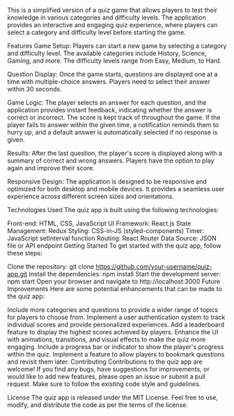 This is a simplified version of a quiz game that allows players to test their knowledge in various categories and difficulty levels. The application provides an interactive and engaging quiz experience, where players can select a category and difficulty level before starting the game.

Features
Game Setup: Players can start a new game by selecting a category and difficulty level. The available categories include History, Science, Gaming, and more. The difficulty levels range from Easy, Medium, to Hard.

Question Display: Once the game starts, questions are displayed one at a time with multiple-choice answers. Players need to select their answer within 30 seconds.

Game Logic: The player selects an answer for each question, and the application provides instant feedback, indicating whether the answer is correct or incorrect. The score is kept track of throughout the game. If the player fails to answer within the given time, a notification reminds them to hurry up, and a default answer is automatically selected if no response is given.

Results: After the last question, the player's score is displayed along with a summary of correct and wrong answers. Players have the option to play again and improve their score.

Responsive Design: The application is designed to be responsive and optimized for both desktop and mobile devices. It provides a seamless user experience across different screen sizes and orientations.

Technologies Used
The quiz app is built using the following technologies:

Front-end: HTML, CSS, JavaScript
UI Framework: React.js
State Management: Redux
Styling: CSS-in-JS (styled-components)
Timer: JavaScript setInterval function
Routing: React Router
Data Source: JSON file or API endpoint
Getting Started
To get started with the quiz app, follow these steps:

Clone the repository: git clone https://github.com/your-username/quiz-app.git
Install the dependencies: npm install
Start the development server: npm start
Open your browser and navigate to http://localhost:3000
Future Improvements
Here are some potential enhancements that can be made to the quiz app:

Include more categories and questions to provide a wider range of topics for players to choose from.
Implement a user authentication system to track individual scores and provide personalized experiences.
Add a leaderboard feature to display the highest scores achieved by players.
Enhance the UI with animations, transitions, and visual effects to make the quiz more engaging.
Include a progress bar or indicator to show the player's progress within the quiz.
Implement a feature to allow players to bookmark questions and revisit them later.
Contributing
Contributions to the quiz app are welcome! If you find any bugs, have suggestions for improvements, or would like to add new features, please open an issue or submit a pull request. Make sure to follow the existing code style and guidelines.

License
The quiz app is released under the MIT License. Feel free to use, modify, and distribute the code as per the terms of the license.
